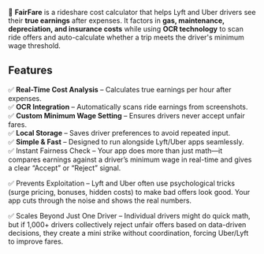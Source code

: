 🚗 **FairFare** is a rideshare cost calculator that helps Lyft and Uber drivers see their **true earnings** after expenses. It factors in **gas, maintenance, depreciation, and insurance costs** while using **OCR technology** to scan ride offers and auto-calculate whether a trip meets the driver's minimum wage threshold.

## Features
✅ **Real-Time Cost Analysis** – Calculates true earnings per hour after expenses.  
✅ **OCR Integration** – Automatically scans ride earnings from screenshots.  
✅ **Custom Minimum Wage Setting** – Ensures drivers never accept unfair fares.  
✅ **Local Storage** – Saves driver preferences to avoid repeated input.  
✅ **Simple & Fast** – Designed to run alongside Lyft/Uber apps seamlessly.  
✅ Instant Fairness Check – Your app does more than just math—it compares earnings against a driver’s minimum wage in real-time and gives a clear “Accept” or “Reject” signal.

✅ Prevents Exploitation – Lyft and Uber often use psychological tricks (surge pricing, bonuses, hidden costs) to make bad offers look good. Your app cuts through the noise and shows the real numbers.

✅ Scales Beyond Just One Driver – Individual drivers might do quick math, but if 1,000+ drivers collectively reject unfair offers based on data-driven decisions, they create a mini strike without coordination, forcing Uber/Lyft to improve fares.
